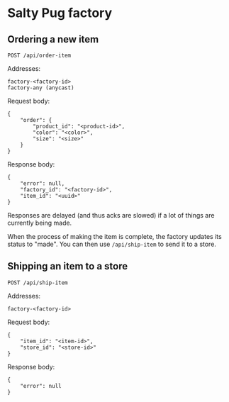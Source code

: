 # Salty Pug factory

<!-- ## Finding items in factory inventory -->

<!--     GET /api/find-items?kind=<kind>&color=<color>&size=<size> -->

<!-- Addresses: -->

<!--     factory-<factory-id> -->
<!--     factory-all (multicast) -->

<!-- Response body: -->

<!--       { -->
<!--           "error": null, -->
<!--           "results": [ -->
<!--               { /* Item fields */ }, -->
<!--               { /* Item fields */ }, -->
<!--               { /* Item fields */ } -->
<!--           ] -->
<!--       } -->

## Ordering a new item

    POST /api/order-item

Addresses:

    factory-<factory-id>
    factory-any (anycast)

Request body:

    {
        "order": {
            "product_id": "<product-id>",
            "color": "<color>",
            "size": "<size>"
        }
    }

Response body:

    {
        "error": null,
        "factory_id": "<factory-id>",
        "item_id": "<uuid>"
    }

Responses are delayed (and thus acks are slowed) if a lot of things
are currently being made.

When the process of making the item is complete, the factory updates
its status to "made".  You can then use `/api/ship-item` to send it to
a store.

<!-- ## Checking the status of an item -->

<!--     GET /api/check-item-status?id=<item-id> -->

<!-- Addresses: -->

<!--     factory-<factory-id> -->

<!-- Response body: -->

<!--     { -->
<!--         "error": null, -->
<!--         "status": "<description>" // "making" or "made" -->
<!--     } -->

## Shipping an item to a store

    POST /api/ship-item

Addresses:

    factory-<factory-id>

Request body:

    {
        "item_id": "<item-id>",
        "store_id": "<store-id>"
    }

Response body:

    {
        "error": null
    }
